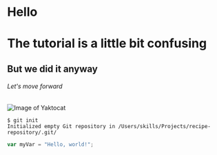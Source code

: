 # Hello

<h1>The tutorial is a little bit confusing</h1>
<h2>But we did it anyway</h2>
<h6>Let's move forward</h6>

![Image of Yaktocat](https://octodex.github.com/images/yaktocat.png)

```
$ git init
Initialized empty Git repository in /Users/skills/Projects/recipe-repository/.git/
```
``` javascript
var myVar = "Hello, world!";
```

